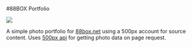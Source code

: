 #88BOX Portfolio

<img src="http://i.imgur.com/BbaQpWx.png"></img>

A simple photo portfolio for <a href="http://88box.net">88box.net</a> using a 500px account for source content.
Uses <a href="https://github.com/500px">500px api</a> for getting photo data on page request.
